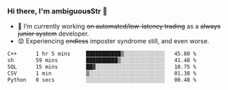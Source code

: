 ### Hi there, I'm ambiguou~~s~~Str 👋

<!--
**ambiguoustexture/ambiguoustexture** is a ✨ _special_ ✨ repository because its `README.md` (this file) appears on your GitHub profile.

Here are some ideas to get you started:
-->
- 🔭 I’m currently working ~~on automated/low-latency trading~~ as a ~~always junior system~~ developer.
- :worried: Experiencing ~~endless~~ imposter syndrome still, and even worse.

<!--START_SECTION:waka-->

```txt
C++      1 hr 5 mins     ███████████▒░░░░░░░░░░░░░   45.80 %
sh       59 mins         ██████████▒░░░░░░░░░░░░░░   41.48 %
SQL      15 mins         ██▓░░░░░░░░░░░░░░░░░░░░░░   10.75 %
CSV      1 min           ▒░░░░░░░░░░░░░░░░░░░░░░░░   01.38 %
Python   0 secs          ░░░░░░░░░░░░░░░░░░░░░░░░░   00.48 %
```

<!--END_SECTION:waka-->
